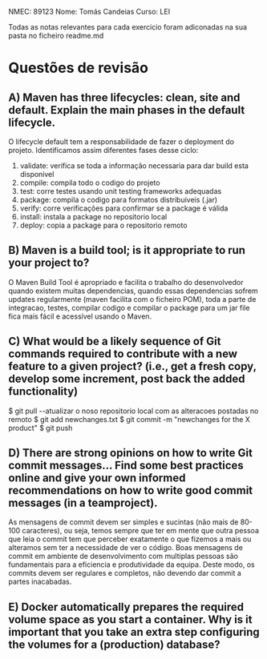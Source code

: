 NMEC: 89123
Nome: Tomás Candeias
Curso: LEI

Todas as notas relevantes para cada exercicio foram adiconadas na sua pasta no ficheiro readme.md

# Questões de revisão

## A) Maven has three lifecycles: clean, site and default. Explain the main phases in the default lifecycle.

O lifecycle default tem a responsabilidade de fazer o deployment do projeto. Identificamos assim diferentes fases desse ciclo:
1) validate: verifica se toda a informação necessaria para dar build esta disponivel
2) compile: compila todo o codigo do projeto
3) test: corre testes usando unit testing frameworks adequadas
4) package: compila o codigo para formatos distribuiveis (.jar)
5) verify: corre verificações para confirmar se a package é válida
6) install: instala a package no repositorio local
7) deploy: copia a package para o repositorio remoto


## B) Maven is a build tool; is it appropriate to run your project to?

O Maven Build Tool é apropriado e facilita o trabalho do desenvolvedor quando existem muitas dependencias, quando essas dependencias sofrem updates regularmente (maven facilita com o ficheiro POM), toda a parte de integracao, testes, compilar codigo e compilar o package para um jar file fica mais fácil e acessível usando o Maven.

## C) What would be a likely sequence of Git commands required to contribute with a new feature to a given project? (i.e., get a fresh copy, develop some increment, post back the added functionality)

$ git pull --atualizar o noso repositorio local com as alteracoes postadas no remoto
$ git add newchanges.txt
$ git commit -m "newchanges for the X product"
$ git push

## D) There are strong opinions on how to write Git commit messages... Find some best practices online and give your own informed recommendations on how to write good commit messages (in a teamproject).

As mensagens de commit devem ser simples e sucintas (não mais de 80-100 caracteres), ou seja, temos sempre que ter em mente que outra pessoa que leia o commit tem que perceber exatamente o que fizemos a mais ou alteramos sem ter a necessidade de ver o código. Boas mensagens de commit em ambiente de desenvolvimento com multiplas pessoas são fundamentais para a eficiencia e produtividade da equipa.
Deste modo, os commits devem ser regulares e completos, não devendo dar commit a partes inacabadas.

## E) Docker automatically prepares the required volume space as you start a container. Why is it important that you take an extra step configuring the volumes for a (production) database?

